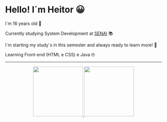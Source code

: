 # Hello! I´m Heitor 😀

I´m 16 years old 🎉

Currently studying System Development at [SENAI](https://jandira.sp.senai.br/) 📚

I´m starting my study´s in this semester and always ready to learn more! 🤯

Learning Front-end (HTML e CSS) e Java 🤓


<div align="center"><hr>
  <a href="https://github.com/HeitorPontieri">
  <img height="160em" src="https://github-readme-stats.vercel.app/api?username=HeitorPontieri&theme=gruvbox"/>
  <img height="160em" src="https://github-readme-stats.vercel.app/api/top-langs/?username=HeitorPontieri&layout=compact&theme=gruvbox"/>
 
</div>











